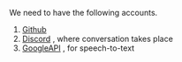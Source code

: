 We need to have the following accounts.

1. [Github](https://github.com/) 
2. [Discord](https://discord.com/) , where conversation takes place
3. [GoogleAPI](https://console.cloud.google.com/) , for speech-to-text

